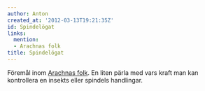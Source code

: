 ```yaml
---
author: Anton
created_at: '2012-03-13T19:21:35Z'
id: Spindelögat
links:
  mention:
  - Arachnas folk
title: Spindelögat
---
```


Föremål inom [Arachnas folk]. En liten pärla med vars kraft man kan kontrollera en insekts eller
spindels handlingar.

  [Arachnas folk]: Arachnas_folk
